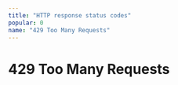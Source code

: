```yaml
---
title: "HTTP response status codes"
popular: 0
name: "429 Too Many Requests"
---
```


# 429 Too Many Requests
